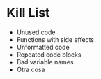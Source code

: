 Kill List
=========
* Unused code
* Functions with side effects
* Unformatted code
* Repeated code blocks
* Bad variable names
* Otra cosa
